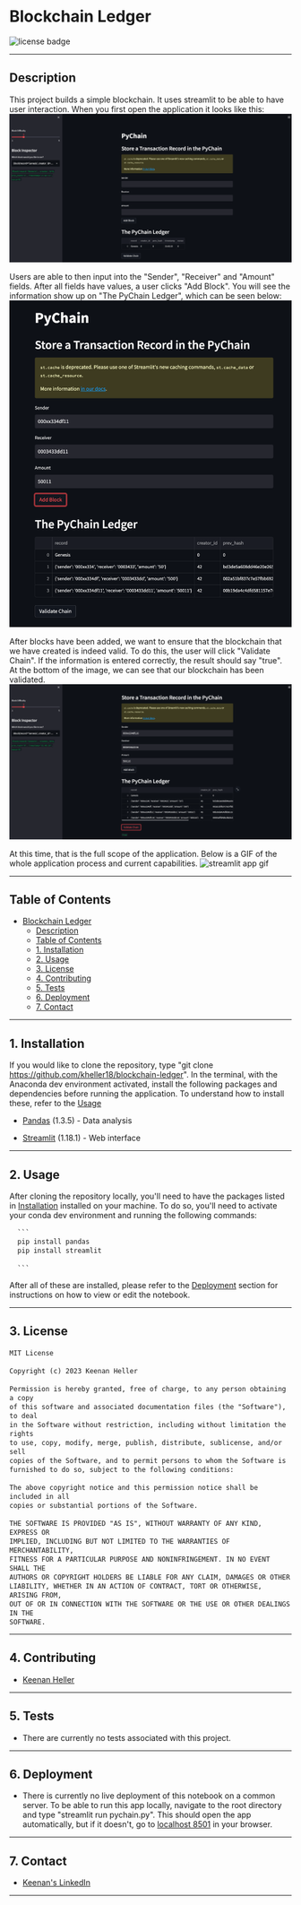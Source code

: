 # Blockchain Ledger

![license badge](https://shields.io/badge/license-mit-blue)

---

## Description
This project builds a simple blockchain. It uses streamlit to be able to have user interaction. When you first open the application it looks like this:
![streamlit blank app](Images/initial_chain.png)

Users are able to then input into the "Sender", "Receiver" and "Amount" fields. After all fields have values, a user clicks "Add Block". You will see the information show up on "The PyChain Ledger", which can be seen below:
![streamlit add block](Images/add_block.png)

After blocks have been added, we want to ensure that the blockchain that we have created is indeed valid. To do this, the user will click "Validate Chain". If the information is entered correctly, the result should say "true". At the bottom of the image, we can see that our blockchain has been validated.
![streamlit validate chain](Images/validate_chain.png)

At this time, that is the full scope of the application. Below is a GIF of the whole application process and current capabilities.
![streamlit app gif](Gifs/streamlit_blockchain.gif)

---

## Table of Contents
- [Blockchain Ledger](#blockchain-ledger)
  - [Description](#description)
  - [Table of Contents](#table-of-contents)
  - [1. Installation](#1-installation)
  - [2. Usage](#2-usage)
  - [3. License](#3-license)
  - [4. Contributing](#4-contributing)
  - [5. Tests](#5-tests)
  - [6. Deployment](#6-deployment)
  - [7. Contact](#7-contact)

---

## 1. Installation

  If you would like to clone the repository, type "git clone https://github.com/kheller18/blockchain-ledger". In the terminal, with the Anaconda dev environment activated, install the following packages and dependencies before running the application. To understand how to install these, refer to the [Usage](#2-usage)

  * [Pandas](https://pandas.pydata.org/docs/) (1.3.5) - Data analysis

  * [Streamlit](https://streamlit.io/) (1.18.1) - Web interface

---

## 2. Usage

  After cloning the repository locally, you'll need to have the packages listed in [Installation](#1-installation) installed on your machine. To do so, you'll need to activate your conda dev environment and running the following commands:

      ```
      pip install pandas
      pip install streamlit

      ```

  After all of these are installed, please refer to the [Deployment](#6-deployment) section for instructions on how to view or edit the notebook.

---

## 3. License
  ```
  MIT License

  Copyright (c) 2023 Keenan Heller

  Permission is hereby granted, free of charge, to any person obtaining a copy
  of this software and associated documentation files (the "Software"), to deal
  in the Software without restriction, including without limitation the rights
  to use, copy, modify, merge, publish, distribute, sublicense, and/or sell
  copies of the Software, and to permit persons to whom the Software is
  furnished to do so, subject to the following conditions:

  The above copyright notice and this permission notice shall be included in all
  copies or substantial portions of the Software.

  THE SOFTWARE IS PROVIDED "AS IS", WITHOUT WARRANTY OF ANY KIND, EXPRESS OR
  IMPLIED, INCLUDING BUT NOT LIMITED TO THE WARRANTIES OF MERCHANTABILITY,
  FITNESS FOR A PARTICULAR PURPOSE AND NONINFRINGEMENT. IN NO EVENT SHALL THE
  AUTHORS OR COPYRIGHT HOLDERS BE LIABLE FOR ANY CLAIM, DAMAGES OR OTHER
  LIABILITY, WHETHER IN AN ACTION OF CONTRACT, TORT OR OTHERWISE, ARISING FROM,
  OUT OF OR IN CONNECTION WITH THE SOFTWARE OR THE USE OR OTHER DEALINGS IN THE
  SOFTWARE.
  ```
---

## 4. Contributing

  + [Keenan Heller](https://github.com/kheller18)

---

## 5. Tests

  + There are currently no tests associated with this project.

---

## 6. Deployment
  + There is currently no live deployment of this notebook on a common server. To be able to run this app locally, navigate to the root directory and type "streamlit run pychain.py". This should open the app automatically, but if it doesn't, go to [localhost 8501](http://localhost:8501/) in your browser.

---

## 7. Contact

  + [Keenan's LinkedIn](https://www.linkedin.com/in/keenanheller/)

---